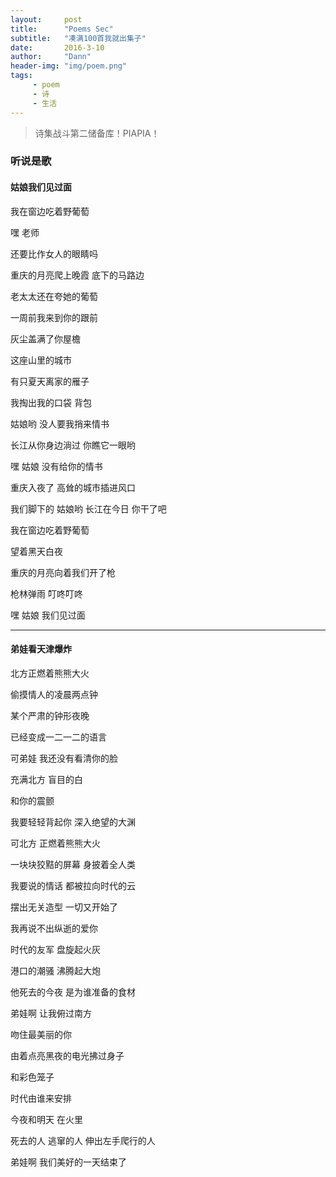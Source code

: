 ```yaml
---
layout:     post
title:      "Poems Sec"
subtitle:   "凑满100首我就出集子"
date:       2016-3-10
author:     "Dann"
header-img: "img/poem.png"
tags:
     - poem
     - 诗
     - 生活
---
```


> 诗集战斗第二储备库！PIAPIA！

### 听说是歌

#### 姑娘我们见过面

我在窗边吃着野葡萄

嘿 老师

还要比作女人的眼睛吗

重庆的月亮爬上晚霞 底下的马路边

老太太还在夸她的葡萄

一周前我来到你的跟前

灰尘盖满了你屋檐

这座山里的城市

有只夏天离家的雁子

我掏出我的口袋 背包

姑娘哟 没人要我捎来情书

长江从你身边淌过 你瞧它一眼哟

嘿 姑娘 没有给你的情书

重庆入夜了 高耸的城市插进风口

我们脚下的  姑娘哟 长江在今日 你干了吧

我在窗边吃着野葡萄

望着黑天白夜

重庆的月亮向着我们开了枪

枪林弹雨 叮咚叮咚

嘿 姑娘 我们见过面

---

#### 弟娃看天津爆炸

北方正燃着熊熊大火

偷摸情人的凌晨两点钟

某个严肃的钟形夜晚

已经变成一二一二的语言


可弟娃 我还没有看清你的脸

充满北方 盲目的白

和你的震颤

我要轻轻背起你 深入绝望的大渊


可北方 正燃着熊熊大火

一块块狡黠的屏幕 身披着全人类

我要说的情话 都被拉向时代的云

摆出无关造型 一切又开始了
 

我再说不出纵逝的爱你

时代的友军  盘旋起火灰

港口的潮骚  沸腾起大炮  

他死去的今夜 是为谁准备的食材


弟娃啊 让我俯过南方

吻住最美丽的你 

由着点亮黑夜的电光拂过身子

和彩色笼子


时代由谁来安排  

今夜和明天 在火里

死去的人 逃窜的人 伸出左手爬行的人 

弟娃啊 我们美好的一天结束了





